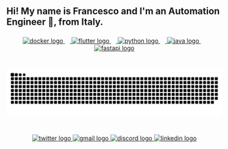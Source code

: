 <h2 align="left">Hi! My name is Francesco  and I'm an Automation Engineer 🔧, from Italy.</h2>

###

<a href="https://github.com/FrahHS">
  <div align="center">
    <img src="https://cdn.jsdelivr.net/gh/devicons/devicon/icons/docker/docker-original.svg" height="70" alt="docker logo"  />
    <img width="12" />
    <img src="https://cdn.jsdelivr.net/gh/devicons/devicon/icons/flutter/flutter-original.svg" height="70" alt="flutter logo"  />
    <img width="12" />
    <img src="https://cdn.jsdelivr.net/gh/devicons/devicon/icons/python/python-original.svg" height="70" alt="python logo"  />
    <img width="12" />
    <img src="https://cdn.jsdelivr.net/gh/devicons/devicon/icons/java/java-original.svg" height="70" alt="java logo"  />
    <img width="12" />
    <img src="https://cdn.jsdelivr.net/gh/devicons/devicon/icons/fastapi/fastapi-original.svg" height="70" alt="fastapi logo"  />
  </div>
</a>

### 

<!-- <div align="center">
  <a href="https://github.com/FrahHS">
    <img src="https://github-readme-stats.vercel.app/api/?username=FrahHS&show_icons=true&theme=onedark&hide_border=true" height="200" alt="stats"  />
  </a>
</div> -->

###

<br clear="both">

<a href="https://github.com/FrahHS">
  <img src="https://raw.githubusercontent.com/FrahHS/FrahHS/output/snake.svg" alt="Snake animation" />
</a>

###

<br clear="both">

<div align="center">
  <a href="https://twitter.com/frah_hs" target="_blank">
    <img src="https://img.shields.io/static/v1?message=Twitter&logo=twitter&label=&color=1DA1F2&logoColor=white&labelColor=&style=for-the-badge" height="40" alt="twitter logo"  />
  </a>
  <a href="mailto:francesco.decaro.dev@gmail.com" target="_blank">
    <img src="https://img.shields.io/static/v1?message=Gmail&logo=gmail&label=&color=D14836&logoColor=white&labelColor=&style=for-the-badge" height="40" alt="gmail logo"  />
  </a>
  <a href="https://discordapp.com/users/268115071723372545" target="_blank">
    <img src="https://img.shields.io/static/v1?message=Discord&logo=discord&label=&color=7289DA&logoColor=white&labelColor=&style=for-the-badge" height="40" alt="discord logo"  />
  </a>
  <a href="https://www.linkedin.com/in/francesco-de-caro-b64422280/" target="_blank">
    <img src="https://img.shields.io/static/v1?message=LinkedIn&logo=linkedin&label=&color=0077B5&logoColor=white&labelColor=&style=for-the-badge" height="40" alt="linkedin logo"  />
  </a>
</div>

###
